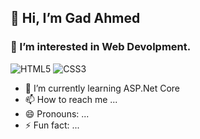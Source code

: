 ## 👋 **Hi, I’m Gad Ahmed**
### 👀 I’m interested in Web Devolpment.
![HTML5](https://img.shields.io/badge/html5-%23E34F26.svg?style=for-the-badge&logo=html5&logoColor=white)               ![CSS3](https://img.shields.io/badge/css3-%231572B6.svg?style=for-the-badge&logo=css3&logoColor=white)
- 🌱 I’m currently learning ASP.Net Core
- 📫 How to reach me ...
- 😄 Pronouns: ...
- ⚡ Fun fact: ...

<!---
gadahmed36/gadahmed36 is a ✨ special ✨ repository because its `README.md` (this file) appears on your GitHub profile.
You can click the Preview link to take a look at your changes.
--->
